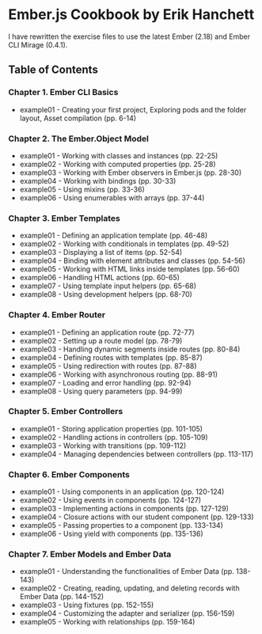 # Ember.js Cookbook by Erik Hanchett

I have rewritten the exercise files to use the latest Ember (2.18) and Ember CLI Mirage (0.4.1).

## Table of Contents

### Chapter 1. Ember CLI Basics

- example01 - Creating your first project, Exploring pods and the folder layout, Asset compilation (pp. 6-14)

### Chapter 2. The Ember.Object Model

- example01 - Working with classes and instances (pp. 22-25)
- example02 - Working with computed properties (pp. 25-28)
- example03 - Working with Ember observers in Ember.js (pp. 28-30)
- example04 - Working with bindings (pp. 30-33)
- example05 - Using mixins (pp. 33-36)
- example06 - Using enumerables with arrays (pp. 37-44)

### Chapter 3. Ember Templates

- example01 - Defining an application template (pp. 46-48)
- example02 - Working with conditionals in templates (pp. 49-52)
- example03 - Displaying a list of items (pp. 52-54)
- example04 - Binding with element attributes and classes (pp. 54-56)
- example05 - Working with HTML links inside templates (pp. 56-60)
- example06 - Handling HTML actions (pp. 60-65)
- example07 - Using template input helpers (pp. 65-68)
- example08 - Using development helpers (pp. 68-70)

### Chapter 4. Ember Router

- example01 - Defining an application route (pp. 72-77)
- example02 - Setting up a route model (pp. 78-79)
- example03 - Handling dynamic segments inside routes (pp. 80-84)
- example04 - Defining routes with templates (pp. 85-87)
- example05 - Using redirection with routes (pp. 87-88)
- example06 - Working with asynchronous routing (pp. 88-91)
- example07 - Loading and error handling (pp. 92-94)
- example08 - Using query parameters (pp. 94-99)

### Chapter 5. Ember Controllers

- example01 - Storing application properties (pp. 101-105)
- example02 - Handling actions in controllers (pp. 105-109)
- example03 - Working with transitions (pp. 109-112)
- example04 - Managing dependencies between controllers (pp. 113-117)

### Chapter 6. Ember Components

- example01 - Using components in an application (pp. 120-124)
- example02 - Using events in components (pp. 124-127)
- example03 - Implementing actions in components (pp. 127-129)
- example04 - Closure actions with our student component (pp. 129-133)
- example05 - Passing properties to a component (pp. 133-134)
- example06 - Using yield with components (pp. 135-136)

### Chapter 7. Ember Models and Ember Data

- example01 - Understanding the functionalities of Ember Data (pp. 138-143)
- example02 - Creating, reading, updating, and deleting records with Ember Data (pp. 144-152)
- example03 - Using fixtures (pp. 152-155)
- example04 - Customizing the adapter and serializer (pp. 156-159)
- example05 - Working with relationships (pp. 159-164)